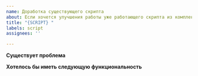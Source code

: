 ```yaml
---
name: Доработка существующего скрипта
about: Если хочется улучшения работы уже работающего скрипта из комплекта поставки
title: "{SCRIPT} "
labels: script
assignees: ''

---
```


**Существует проблема**
<!-- Описание существующей проблемы [...] -->

**Хотелось бы иметь следующую функциональность**
<!-- Вариант реализации  [...] -->

<!-- - приложите логи ошибок
- приложите скриншоты ошибок -->

<!-- **Дополнительный контекст - если нужно, уберите комментарии**

- и т.д. -->
